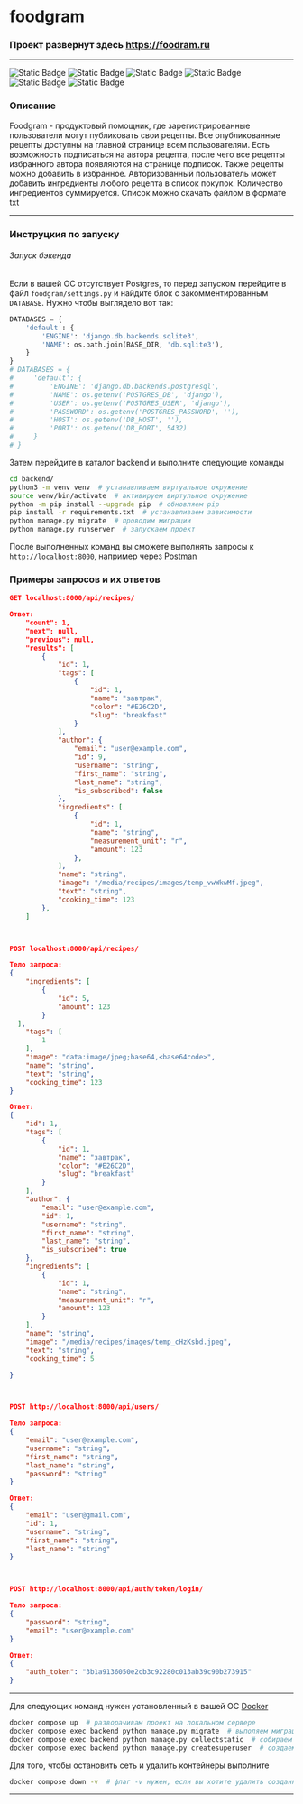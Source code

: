 # foodgram


### Проект развернут здесь https://foodram.ru

---
![Static Badge](https://img.shields.io/badge/python-%25?style=for-the-badge&logo=python&labelColor=FFC436&color=blue) ![Static Badge](https://img.shields.io/badge/django-%25?style=for-the-badge&logo=django&labelColor=116D6E&color=47A992) ![Static Badge](https://img.shields.io/badge/rest_api-%25?style=for-the-badge&logo=rest_api&labelColor=9BABB8&color=9BABB8) ![Static Badge](https://img.shields.io/badge/postgresql-%25?style=for-the-badge&logo=postgresql&labelColor=F5F5F5&color=F5F5F5) ![Static Badge](https://img.shields.io/badge/nginx-%25?style=for-the-badge&logo=nginx&labelColor=16FF00&color=F5F5F5) ![Static Badge](https://img.shields.io/badge/docker-%25?style=for-the-badge&logo=docker&color=2F58CD)

### Описание

Foodgram - продуктовый помощник, где зарегистрированные пользователи могут публиковать свои рецепты. Все опубликованные рецепты доступны на главной странице всем пользователям. Есть возможность подписаться на автора рецепта, после чего все рецепты избранного автора появляются на странице подписок. Также рецепты можно добавить в избранное. Авторизованный пользователь может добавить ингредиенты любого рецепта в список покупок. Количество ингредиентов суммируется. Список можно скачать файлом в формате txt

---
### Инструцкия по запуску

###### Запуск бэкенда
Если в вашей ОС отсутствует Postgres, то перед запуском перейдите в файл `foodgram/settings.py` и найдите блок с закомментированным `DATABASE`. Нужно чтобы выглядело вот так:

```python
DATABASES = {
    'default': {
        'ENGINE': 'django.db.backends.sqlite3',
        'NAME': os.path.join(BASE_DIR, 'db.sqlite3'),
    }
}
# DATABASES = {
#     'default': {
#         'ENGINE': 'django.db.backends.postgresql',
#         'NAME': os.getenv('POSTGRES_DB', 'django'),
#         'USER': os.getenv('POSTGRES_USER', 'django'),
#         'PASSWORD': os.getenv('POSTGRES_PASSWORD', ''),
#         'HOST': os.getenv('DB_HOST', ''),
#         'PORT': os.getenv('DB_PORT', 5432)
#     }
# }
```
Затем перейдите в каталог backend и выполните следующие команды
```bash
cd backend/
python3 -m venv venv  # устанавливаем виртуальное окружение
source venv/bin/activate  # активируем виртульное окружение
python -m pip install --upgrade pip  # обновляем pip
pip install -r requirements.txt  # устанавливаем зависимости
python manage.py migrate  # проводим миграции
python manage.py runserver  # запускаем проект
```
После выполненных команд вы сможете выполнять запросы к `http://localhost:8000`, например через [Postman](https://www.postman.com/)


### Примеры запросов и их ответов

```json
GET localhost:8000/api/recipes/  

Ответ:
    "count": 1,
    "next": null,
    "previous": null,
    "results": [
        {
            "id": 1,
            "tags": [
                {
                    "id": 1,
                    "name": "завтрак",
                    "color": "#E26C2D",
                    "slug": "breakfast"
                }
            ],
            "author": {
                "email": "user@example.com",
                "id": 9,
                "username": "string",
                "first_name": "string",
                "last_name": "string",
                "is_subscribed": false
            },
            "ingredients": [
                {
                    "id": 1,
                    "name": "string",
                    "measurement_unit": "г",
                    "amount": 123
                },
            ],
            "name": "string",
            "image": "/media/recipes/images/temp_vwWkwMf.jpeg",
            "text": "string",
            "cooking_time": 123
        },
    ]



POST localhost:8000/api/recipes/

Тело запроса:
{
    "ingredients": [
        {
            "id": 5,
            "amount": 123
        }
  ],
    "tags": [
        1
    ],
    "image": "data:image/jpeg;base64,<base64code>",
    "name": "string",
    "text": "string",
    "cooking_time": 123
}

Ответ:
{
    "id": 1,
    "tags": [
        {
            "id": 1,
            "name": "завтрак",
            "color": "#E26C2D",
            "slug": "breakfast"
        }
    ],
    "author": {
        "email": "user@example.com",
        "id": 1,
        "username": "string",
        "first_name": "string",
        "last_name": "string",
        "is_subscribed": true
    },
    "ingredients": [
        {
            "id": 1,
            "name": "string",
            "measurement_unit": "г",
            "amount": 123
        }
    ],
    "name": "string",
    "image": "/media/recipes/images/temp_cHzKsbd.jpeg",
    "text": "string",
    "cooking_time": 5

}



POST http://localhost:8000/api/users/

Тело запроса:
{
    "email": "user@example.com",
    "username": "string",
    "first_name": "string",
    "last_name": "string",
    "password": "string"
}

Ответ:
{
    "email": "user@gmail.com",
    "id": 1,
    "username": "string",
    "first_name": "string",
    "last_name": "string"
}



POST http://localhost:8000/api/auth/token/login/

Тело запроса:
{
    "password": "string",
    "email": "user@example.com"
}

Ответ:
{
    "auth_token": "3b1a9136050e2cb3c92280c013ab39c90b273915"
}
```

---
Для следующих команд нужен установленный в вашей ОС [Docker](https://www.docker.com/)

```bash
docker compose up  # разворачивам проект на локальном сервере
docker compose exec backend python manage.py migrate  # выполяем миграции
docker compose exec backend python manage.py collectstatic  # собираем статику для админки
docker compose exec backend python manage.py createsuperuser  # создаем учетную запись администратора
```

Для того, чтобы остановить сеть и удалить контейнеры выполните
```bash
docker compose down -v  # флаг -v нужен, если вы хотите удалить созданные volumes
```
---
  